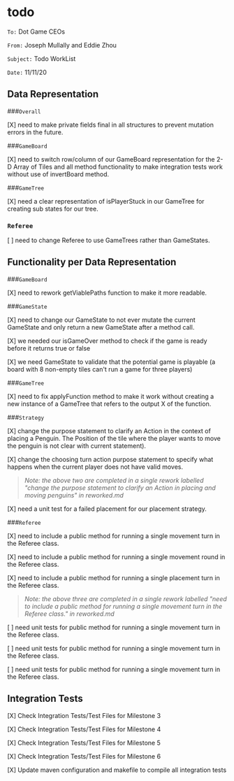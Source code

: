 #  todo

`To:` Dot Game CEOs

`From:` Joseph Mullally and Eddie Zhou

`Subject:` Todo WorkList

`Date:` 11/11/20

## Data Representation

###`Overall`

[X] need to make private fields final in all structures to prevent mutation errors in 
the future.

###`GameBoard`

[X] need to switch row/column of our GameBoard representation for the 2-D Array of Tiles and all 
method functionality to make integration tests work without use of invertBoard method.

###`GameTree`

[X] need a clear representation of isPlayerStuck in our GameTree for creating sub states for our 
tree.

### `Referee`

[ ] need to change Referee to use GameTrees rather than GameStates.

## Functionality per Data Representation

###`GameBoard`

[X] need to rework getViablePaths function to make it more readable.

###`GameState`

[X] need to change our GameState to not ever mutate the current GameState and only return a new 
GameState after a method call.

[X] we needed our isGameOver method to check if the game is ready before it returns true or false

[X] we need GameState to validate that the potential game is playable (a board with 8 non-empty 
tiles can't run a game for three players)

###`GameTree`

[X] need to fix applyFunction method to make it work without creating a new instance of a GameTree 
that refers to the output X of the function.

###`Strategy`

[X] change the purpose statement to clarify an Action in the context of placing a Penguin. The
Position of the tile where the player wants to move the penguin is not clear with current 
statement).

[X] change the choosing turn action purpose statement to specify what happens when the current 
player does not have valid moves.

> *Note: the above two are completed in a single rework labelled "change the purpose statement to 
clarify an Action in placing and moving penguins" in reworked.md*

[X] need a unit test for a failed placement for our placement strategy.
 
###`Referee`

[X] need to include a public method for running a single movement turn in the Referee class.

[X] need to include a public method for running a single movement round in the Referee class.

[X] need to include a public method for running a single placement turn in the Referee class.

> *Note: the above three are completed in a single rework labelled "need to include a public method 
for running a single movement turn in the Referee class." in reworked.md*

[ ] need unit tests for public method for running a single movement turn in the Referee class.

[ ] need unit tests for public method for running a single movement turn in the Referee class.

[ ] need unit tests for public method for running a single movement turn in the Referee class.


## Integration Tests

[X] Check Integration Tests/Test Files for Milestone 3

[X] Check Integration Tests/Test Files for Milestone 4

[X] Check Integration Tests/Test Files for Milestone 5

[X] Check Integration Tests/Test Files for Milestone 6

[X] Update maven configuration and makefile to compile all integration tests